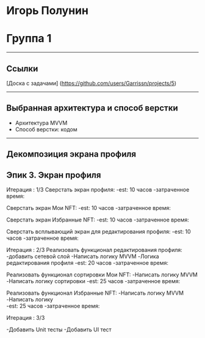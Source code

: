 # Игорь Полунин

# Группа 1
___
## Ссылки
[Доска с задачами] (https://github.com/users/Garrissn/projects/5)
___
## Выбранная архитектура и способ верстки

- Архитектура MVVM
- Способ верстки: кодом
___
## Декомпозиция экрана профиля 

## Эпик 3. Экран профиля
Итерация : 1/3
 Сверстать экран профиля:
  -est: 10 часов
  -затраченное время:

Сверстать экран Мои NFT:
  -est: 10 часов
  -затраченное время:

Сверстать экран Избранные NFT:
  -est: 10 часов
  -затраченное время:

Сверстать всплывающий экран для редактирования профиля:
  -est: 10 часов
  -затраченное время:

Итерация : 2/3
Реализовать функционал редактирования профиля:
  -добавить сетевой слой 
  -Написать логику MVVM
  -Логика редактирования профиля
  -est: 20 часов
  -затраченное время:

Реализовать функционал сортировки Мои NFT:
  -Написать логику MVVM
  -Написать логику сортировки 
  -est: 25 часов
  -затраченное время:

Реализовать функционал Избранные NFT:
  -Написать логику MVVM
  -Написать логику  
  -est: 25 часов
  -затраченное время:
  
  Итерация : 3/3
  
  -Добавить  Unit тесты
  -Добавить UI тест
